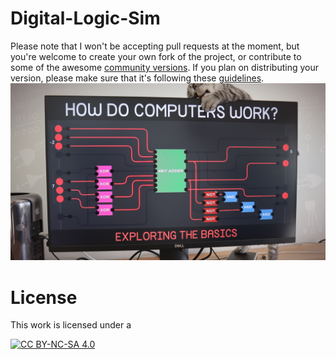 # Digital-Logic-Sim
Please note that I won't be accepting pull requests at the moment, but you're welcome to create your own fork of the project, or contribute to some of the awesome [community versions](https://github.com/SebLague/Misc-Project-Info/blob/main/Digital-Logic-Sim/Community%20Versions.md). If you plan on distributing your version, please make sure that it's following these [guidelines](https://github.com/SebLague/Misc-Project-Info/blob/main/Digital-Logic-Sim/Fork%20Guidelines.md).
[![IMAGE ALT TEXT HERE](https://raw.githubusercontent.com/SebLague/Images/master/Exploring%20how%20computers%20work.jpg)](http://www.youtube.com/watch?v=QZwneRb-zqA)

# License
This work is licensed under a

[![CC BY-NC-SA 4.0][cc-by-nc-sa-image]][cc-by-nc-sa]

[cc-by-nc-sa]: http://creativecommons.org/licenses/by-nc-sa/4.0/
[cc-by-nc-sa-image]: https://licensebuttons.net/l/by-nc-sa/4.0/88x31.png
[cc-by-nc-sa-shield]: https://img.shields.io/badge/License-CC%20BY--NC--SA%204.0-lightgrey.svg
